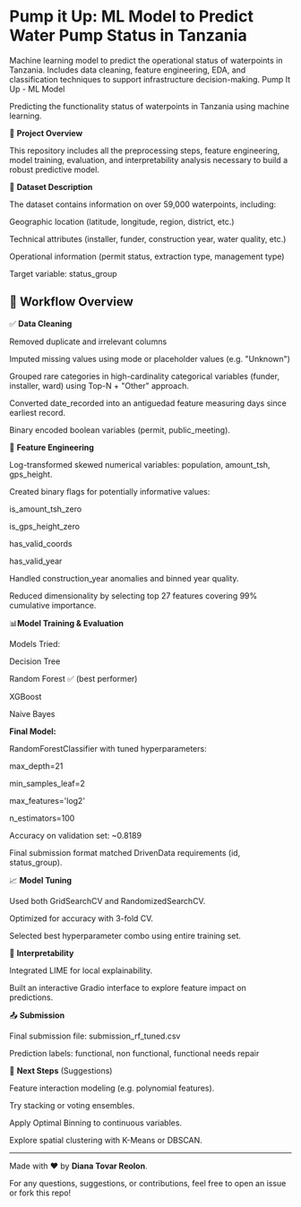 # Pump it Up: ML Model to Predict Water Pump Status in Tanzania
Machine learning model to predict the operational status of waterpoints in Tanzania. Includes data cleaning, feature engineering, EDA, and classification techniques to support infrastructure decision-making.
Pump It Up - ML Model

Predicting the functionality status of waterpoints in Tanzania using machine learning.


🚀 **Project Overview**

This repository includes all the preprocessing steps, feature engineering, model training, evaluation, and interpretability analysis necessary to build a robust predictive model.

📂 **Dataset Description**

The dataset contains information on over 59,000 waterpoints, including:

Geographic location (latitude, longitude, region, district, etc.)

Technical attributes (installer, funder, construction year, water quality, etc.)

Operational information (permit status, extraction type, management type)

Target variable: status_group

## 🔁 Workflow Overview

✅ **Data Cleaning**

Removed duplicate and irrelevant columns

Imputed missing values using mode or placeholder values (e.g. "Unknown")

Grouped rare categories in high-cardinality categorical variables (funder, installer, ward) using Top-N + "Other" approach.

Converted date_recorded into an antiguedad feature measuring days since earliest record.

Binary encoded boolean variables (permit, public_meeting).

🔧 **Feature Engineering**

Log-transformed skewed numerical variables: population, amount_tsh, gps_height.

Created binary flags for potentially informative values:

is_amount_tsh_zero

is_gps_height_zero

has_valid_coords

has_valid_year

Handled construction_year anomalies and binned year quality.

Reduced dimensionality by selecting top 27 features covering 99% cumulative importance.

📊**Model Training & Evaluation**

Models Tried:

Decision Tree

Random Forest ✅ (best performer)

XGBoost

Naive Bayes

**Final Model:**

RandomForestClassifier with tuned hyperparameters:

max_depth=21

min_samples_leaf=2

max_features='log2'

n_estimators=100

Accuracy on validation set: ~0.8189

Final submission format matched DrivenData requirements (id, status_group).

📈 **Model Tuning**

Used both GridSearchCV and RandomizedSearchCV.

Optimized for accuracy with 3-fold CV.

Selected best hyperparameter combo using entire training set.

🧠 **Interpretability**

Integrated LIME for local explainability.

Built an interactive Gradio interface to explore feature impact on predictions.


📤 **Submission**

Final submission file: submission_rf_tuned.csv

Prediction labels: functional, non functional, functional needs repair

📌 **Next Steps** (Suggestions)

Feature interaction modeling (e.g. polynomial features).

Try stacking or voting ensembles.

Apply Optimal Binning to continuous variables.

Explore spatial clustering with K-Means or DBSCAN.




---
Made with ❤️ by **Diana Tovar Reolon**.

For any questions, suggestions, or contributions, feel free to open an issue or fork this repo!


